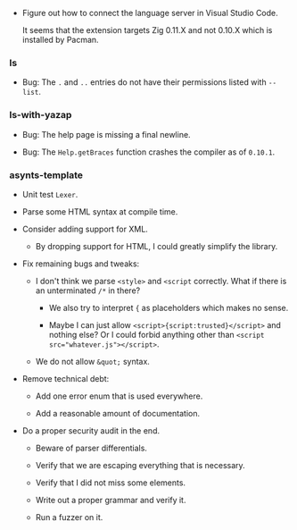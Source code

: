 -   Figure out how to connect the language server in Visual Studio Code.

    It seems that the extension targets Zig 0.11.X and not 0.10.X which is installed by Pacman.

### ls

-   Bug: The `.` and `..` entries do not have their permissions listed with `--list`.

### ls-with-yazap

-   Bug: The help page is missing a final newline.

-   Bug: The `Help.getBraces` function crashes the compiler as of `0.10.1`.

### asynts-template

-   Unit test `Lexer`.

-   Parse some HTML syntax at compile time.

-   Consider adding support for XML.

    -   By dropping support for HTML, I could greatly simplify the library.

-   Fix remaining bugs and tweaks:

    -   I don't think we parse `<style>` and `<script` correctly.
        What if there is an unterminated `/*` in there?

        -   We also try to interpret `{` as placeholders which makes no sense.

        -   Maybe I can just allow `<script>{script:trusted}</script>` and nothing else?
            Or I could forbid anything other than `<script src="whatever.js"></script>`.

    -   We do not allow `&quot;` syntax.

-   Remove technical debt:

    -   Add one error enum that is used everywhere.

    -   Add a reasonable amount of documentation.

-   Do a proper security audit in the end.

    -   Beware of parser differentials.

    -   Verify that we are escaping everything that is necessary.

    -   Verify that I did not miss some elements.

    -   Write out a proper grammar and verify it.

    -   Run a fuzzer on it.
